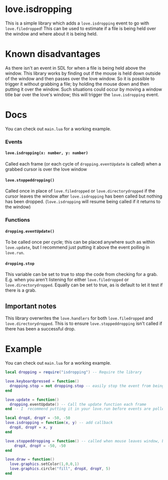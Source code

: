 # love.isdropping
This is a simple library which adds a `love.isdropping` event to go with `love.filedropped`! This can be used to estimate if a file is being held over the window and where about it is being held.

# Known disadvantages
As there isn't an event in SDL for when a file is being held above the window. This library works by finding out if the mouse is held down outside of the window and then passes over the love window. So it is possible to trigger it without grabbing a file; by holding the mouse down and then putting it over the window. Such situations could occur by moving a window title bar over the love's window; this will trigger the `love.isdropping` event.

# Docs
You can check out `main.lua` for a working example. 

### Events
#### `love.isdropping(x: number, y: number)`
Called each frame (or each cycle of `dropping.eventUpdate` is called) when a grabbed cursor is over the love window
#### `love.stoppeddropping()`
Called once in place of `love.filedropped` or `love.directorydropped` if the cursor leaves the window after `love.isdropping` has been called but nothing has been dropped. (`love.isdropping` will resume being called if it returns to the window)

### Functions
#### `dropping.eventUpdate()`
To be called once per cycle; this can be placed anywhere such as within `love.update`, but I recommend just putting it above the event polling in `love.run`. 

#### `dropping.stop`
This variable can be set to true to stop the code from checking for a grab. E.g. when you aren't listening for either `love.filedropped` or `love.directorydropped`. Equally can be set to true, as is default to let it test if there is a grab.

## Important notes
This library overwrites the `love.handlers` for both `love.filedropped` and `love.directorydropped`. This is to ensure `love.stoppeddropping` isn't called if there has been a successful drop.

# Example

You can check out `main.lua` for a working example. 
```lua
local dropping = require("isdropping") -- Require the library

love.keyboardpressed = function()
  dropping.stop = not dropping.stop -- easily stop the event from being check when not needed
end

love.update = function()
  dropping.eventUpdate() -- Call the update function each frame
end -- I  recommend putting it in your love.run before events are polled; see main.lua; but can be placed anywhere

local dropX, dropY = -50, -50
love.isdropping = function(x, y) -- add callback
  dropX, dropY = x, y
end

love.stoppeddropping = function() -- called when mouse leaves window, but doesn't drop
	dropX, dropY = -50, -50
end

love.draw = function()
  love.graphics.setColor(1,0,0,1)
  love.graphics.circle("fill", dropX, dropY, 5)
end
```